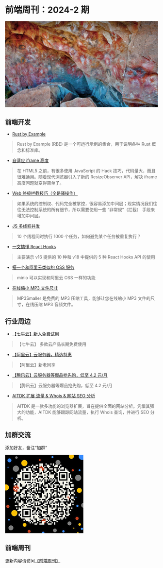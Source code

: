 # 前端周刊：2024-2 期

[![](../img/bing/20220809.jpg?imageMogr2/thumbnail/960x)](https://cn.bing.com/search?q=Roques+de+Benet+rocks+Spain&form=hpcapt&filters=HpDate:%2220240307_0800%22)

## 前端开发

- [Rust by Example](https://doc.rust-lang.org/rust-by-example/primitives.html#primitives)

> Rust by Example (RBE) 是一个可运行示例的集合，用于说明各种 Rust 概念和标准库。

- [自适应 iframe 高度](https://mp.weixin.qq.com/s/8NmYRzPlTTihJVUybkqqOQ)

> 在 HTML5 之前，有很多使用 JavaScript 的 Hack 技巧，代码量大，而且很难通用。随着现代浏览器引入了新的 ResizeObserver API，解决 iframe 高度问题就变得简单了。

- [Web 终极拦截技巧（全是骚操作）](https://hughfenghen.github.io/posts/2023/12/23/web-spy/)

> 如果系统的控制权、代码完全被掌控，很容易添加中间层；现实情况我们往往无法控制系统的所有细节，所以需要使用一些 “非常规”（拦截） 手段来增加中间层。

- [JS 多线程并发](https://hughfenghen.github.io/posts/2023/03/27/js-concurrent/)

> 10 个线程同时执行 1000 个任务，如何避免某个任务被重复执行？

- [一文搞懂 React Hooks](https://mp.weixin.qq.com/s/WS8Z-8hfvhhkdTORU6P-ZQ)

> 主要演示 v16 提供的 10 种和 v18 中提供的 5 种 React Hooks API 的使用

- [搭一个和阿里云类似的 OSS 服务](https://devops.aliyun.com/lingma/login?port=37510&state=2-45ff83047a4148259ead4026c489b2d1)

> minio 可以实现和阿里云 OSS 一样的功能

- [在线缩小 MP3 文件尺寸](https://www.mp3smaller.com/zh/)

> MP3Smaller 是免费的 MP3 压缩工具，能够让您在线缩小 MP3 文件的尺寸，在线压缩 MP3 音频文件。

## 行业周边

- [【七牛云】新人免费试用](https://s.qiniu.com/vmUnIr)

> 【七牛云】 多款云产品长期免费使用

- [【阿里云】云服务器，精选特惠](https://www.aliyun.com/daily-act/ecs/activity_selection?userCode=y31qmczl)

> 【阿里云】新老同享

- [【腾讯云】云服务器等爆品抢先购，低至 4.2 元/月](https://cloud.tencent.com/act/cps/redirect?redirect=2446&cps_key=55b0d6026f97f5980bceec15fcefa0af&from=console)

> 【腾讯云】云服务器等爆品抢先购，低至 4.2 元/月

- [AITDK 扩展 流量 & Whois & 网站 SEO 分析](https://aitdk.com/zh-CN/extension/)

> AITDK 是一款多功能的浏览器扩展，旨在提供全面的网站分析。凭借其强大的功能，AITDK 能够跟踪网站流量，执行 Whois 查询，并进行 SEO 分析。

## 加群交流

添加好友，备注“加群”

![refned_x](../img/a/refined-x.jpg)

## 前端周刊

更新内容请访问[《前端周刊》](https://frontend-weekly.com/)
